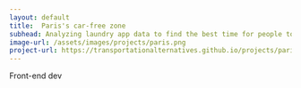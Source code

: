 ```yaml
---
layout: default
title:  Paris's car-free zone
subhead: Analyzing laundry app data to find the best time for people to do laundry by residence hall
image-url: /assets/images/projects/paris.png
project-url: https://transportationalternatives.github.io/projects/paris/
---
```


<i class="bi bi-tags-fill"></i> Front-end dev
